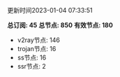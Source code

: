 更新时间2023-01-04 07:33:51

**总订阅: 45**
**总节点: 850**
**有效节点: 180**
- v2ray节点: 146
- trojan节点: 16
- ss节点: 16
- ssr节点: 2

